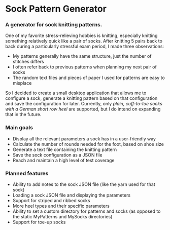 # Sock Pattern Generator

### A generator for sock knitting patterns.
One of my favorite stress-relieving hobbies is knitting, 
especially knitting something relatively quick like a pair of socks. 
After knitting 5 pairs back to back during a particularly stressful exam period, I made three observations:
* My patterns generally have the same structure, just the number of stitches differs
* I often refer back to previous patterns when planning my next pair of socks
* The random text files and pieces of paper I used for patterns are easy to misplace

So I decided to create a small desktop application that allows me to configure a sock, 
generate a knitting pattern based on that configuration and save the configuration for later.
Currently, only _plain, cuff-to-toe socks with a German short row heel_ are supported, 
but I do intend on expanding that in the future.

### Main goals
* Display all the relevant parameters a sock has in a user-friendly way
* Calculate the number of rounds needed for the foot, based on shoe size
* Generate a text file containing the knitting pattern
* Save the sock configuration as a JSON file
* Reach and maintain a high level of test coverage

### Planned features
* Ability to add notes to the sock JSON file (like the yarn used for that sock)
* Loading a sock JSON file and displaying the parameters
* Support for striped and ribbed socks
* More heel types and their specific parameters
* Ability to set a custom directory for patterns and socks (as opposed to the static MyPatterns and MySocks directories)
* Support for toe-up socks